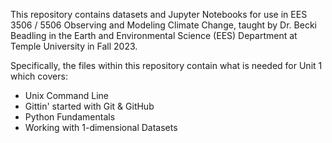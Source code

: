 This repository contains datasets and Jupyter Notebooks for use in EES 3506 / 5506 Observing and Modeling Climate Change, taught by Dr. Becki Beadling in the Earth and Environmental Science (EES) Department at Temple University in Fall 2023.

Specifically, the files within this repository contain what is needed for Unit 1 which covers:
* Unix Command Line
* Gittin' started with Git & GitHub
* Python Fundamentals
* Working with 1-dimensional Datasets
